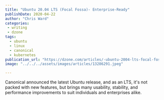 ```yaml
---
title: "Ubuntu 20.04 LTS (Focal Fossa)- Enterprise-Ready"
publishDate: 2020-04-22
author: "Chris Ward"
categories:
 - writing
 - dzone
tags:
  - ubuntu
  - linux
  - canonical
  - kubernetes
publication_url: "https://dzone.com/articles/-ubuntu-2004-lts-focal-fossa-enterprise-ready"
image: "../../../assets/images/articles/13286291.jpeg"

---
```

Canonical announced the latest Ubuntu release, and as an LTS, it's not packed with new features, but brings many usability, stability, and performance improvements to suit individuals and enterprises alike.


